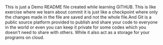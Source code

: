 This is just a Demo  README file created while learning GITHUB. This is like exercise where we learn about commit it is just like a checkpoint where only the changes made in the file are saved and not the whole file.And Git is a public source platform provided to publish and share your code to everyone in the world or even you can keep it private for some codes which you doesn't need to share with others. While it also act as a storage for your programs on cloud.